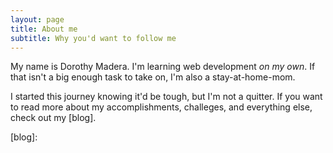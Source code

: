 ```yaml
---
layout: page
title: About me
subtitle: Why you'd want to follow me
---
```


My name is Dorothy Madera. I'm learning web development _on my own_. 
If that isn't a big enough task to take on, I'm also a stay-at-home-mom.

I started this journey knowing it'd be tough, but I'm not a quitter. 
If you want to read more about my accomplishments, challeges, and everything else, check out my [blog].

[blog]: 
